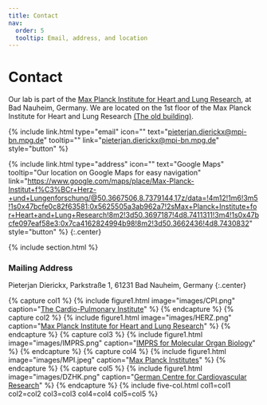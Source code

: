 ```yaml
---
title: Contact
nav:
  order: 5
  tooltip: Email, address, and location
---
```


# <i class="fas fa-envelope"></i>Contact

Our lab is part of the [Max Planck Institute for Heart and Lung Research](https://www.mpi-hlr.de/en), at Bad Nauheim, Germany.
We are located on the 1st floor of the Max Planck Institute for Heart and Lung Research [(The old building)](https://www.google.com/maps/place/Max-Planck-Institut+f%C3%BCr+Herz-+und+Lungenforschung/@50.3667506,8.7379144,17z/data=!4m12!1m6!3m5!1s0x47bcfe0c82f63581:0x5625505a3ab962a7!2sMax+Planck+Institute+for+Heart+and+Lung+Research!8m2!3d50.3697187!4d8.7411311!3m4!1s0x47bcfe097eaf58e3:0x7ca4162824994b98!8m2!3d50.3662436!4d8.7430832).

{%
  include link.html
  type="email"
  icon=""
  text="pieterjan.dierickx@mpi-bn.mpg.de"
  tooltip=""
  link="pieterjan.dierickx@mpi-bn.mpg.de"
  style="button"
%}

{%
  include link.html
  type="address"
  icon=""
  text="Google Maps"
  tooltip="Our location on Google Maps for easy navigation"
  link="https://www.google.com/maps/place/Max-Planck-Institut+f%C3%BCr+Herz-+und+Lungenforschung/@50.3667506,8.7379144,17z/data=!4m12!1m6!3m5!1s0x47bcfe0c82f63581:0x5625505a3ab962a7!2sMax+Planck+Institute+for+Heart+and+Lung+Research!8m2!3d50.3697187!4d8.7411311!3m4!1s0x47bcfe097eaf58e3:0x7ca4162824994b98!8m2!3d50.3662436!4d8.7430832"
  style="button"
%}
{:.center}

{% include section.html %}

### <i class="fas fa-mail-bulk"></i>Mailing Address

Pieterjan Dierickx,
Parkstraße 1,
61231 Bad Nauheim, 
Germany
{:.center}


{% capture col1 %}
{%
  include figure1.html
  image="images/CPI.png"
  caption="[The Cardio-Pulmonary Institute](https://www.cpi-online.de/)"
%}
{% endcapture %}
{% capture col2 %}
{%
  include figure1.html
  image="images/HERZ.png"
  caption="[Max Planck Institute for Heart and Lung Research](https://www.mpi-hlr.de/en)"
%}
{% endcapture %}
{% capture col3 %}
{%
  include figure1.html
  image="images/IMPRS.png"
  caption="[IMPRS for Molecular Organ Biology](https://imprs-mob.mpg.de/)"
%}
{% endcapture %}
{% capture col4 %}
{%
  include figure1.html
  image="images/MPI.jpeg"
  caption="[Max Planck Institutes](https://www.mpg.de/institutes?tab=institutes)"
%}
{% endcapture %}
{% capture col5 %}
{%
  include figure1.html
  image="images/DZHK.png"
  caption="[German Centre for Cardiovascular Research](https://dzhk.de/en/)"
%}
{% endcapture %}
{% include five-col.html col1=col1 col2=col2 col3=col3 col4=col4 col5=col5 %}
